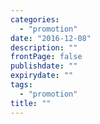 ```yaml
---
categories:
  - "promotion"
date: "2016-12-08"
description: ""
frontPage: false
publishdate: ""
expirydate: ""
tags:
  - "promotion"
title: ""
---
```

